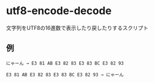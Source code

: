 # utf8-encode-decode
文字列をUTF8の16進数で表示したり戻したりするスクリプト

## 例

```
にゃーん → E3 81 AB E3 82 83 E3 83 BC E3 82 93
```

```
E3 81 AB E3 82 83 E3 83 BC E3 82 93 → にゃーん
```
